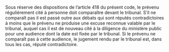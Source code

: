 Sous réserve des dispositions de l’article 418 du présent code, le prévenu régulièrement cité à personne doit comparaître devant le tribunal. S’il ne comparaît pas il est passé outre aux débats qui sont réputés contradictoires à moins que le prévenu ne produise une excuse reconnue valable par le tribunal, auquel cas il est de nouveau cité à la diligence du ministère public pour une audience dont la date est fixée par le tribunal.
Si le prévenu ne comparaît pas à cette audience, le jugement rendu par le tribunal est, dans tous les cas, réputé contradictoire.